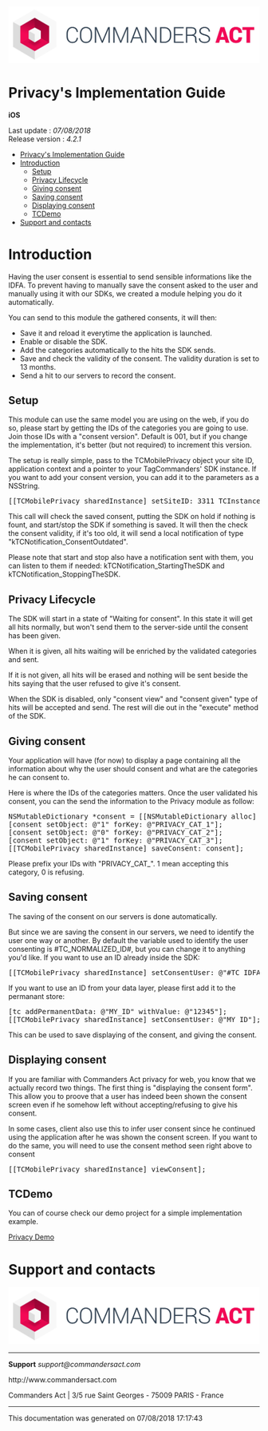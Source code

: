 
<html>
<body>
<p><img alt="alt tag" src="../res/ca_logo.png" /></p>
<h1 id="privacys-implementation-guide">Privacy's Implementation Guide</h1>
<p><strong>iOS</strong></p>
<p>Last update : <em>07/08/2018</em><br />
Release version : <em>4.2.1</em></p>
<p><div id="end_first_page" /></p>

<div class="toc">
<ul>
<li><a href="#privacys-implementation-guide">Privacy's Implementation Guide</a></li>
<li><a href="#introduction">Introduction</a><ul>
<li><a href="#setup">Setup</a></li>
<li><a href="#privacy-lifecycle">Privacy Lifecycle</a></li>
<li><a href="#giving-consent">Giving consent</a></li>
<li><a href="#saving-consent">Saving consent</a></li>
<li><a href="#displaying-consent">Displaying consent</a></li>
<li><a href="#tcdemo">TCDemo</a></li>
</ul>
</li>
<li><a href="#support-and-contacts">Support and contacts</a></li>
</ul>
</div>
<h1 id="introduction">Introduction</h1>
<p>Having the user consent is essential to send sensible informations like the IDFA. To prevent having to manually save the consent asked to the user and manually using it with our SDKs, we created a module helping you do it automatically.</p>
<p>You can send to this module the gathered consents, it will then:</p>
<ul>
<li>Save it and reload it everytime the application is launched.</li>
<li>Enable or disable the SDK.</li>
<li>Add the categories automatically to the hits the SDK sends.</li>
<li>Save and check the validity of the consent. The validity duration is set to 13 months.</li>
<li>Send a hit to our servers to record the consent.</li>
</ul>
<h2 id="setup">Setup</h2>
<p>This module can use the same model you are using on the web, if you do so, please start by getting the IDs of the categories you are going to use.
Join those IDs with a "consent version". Default is 001, but if you change the implementation, it's better (but not required) to increment this version.</p>
<p>The setup is really simple, pass to the TCMobilePrivacy object your site ID, application context and a pointer to your TagCommanders' SDK instance. If you want to add your consent version, you can add it to the parameters as a NSString.</p>
<div class="codehilite"><pre><span></span><span class="o">[[</span><span class="n">TCMobilePrivacy</span> <span class="n">sharedInstance</span><span class="o">]</span> <span class="n">setSiteID</span><span class="o">:</span> <span class="mi">3311</span> <span class="n">TCInstance</span><span class="o">:</span> <span class="n">tc</span> <span class="n">AndVersion</span><span class="o">:</span> <span class="err">@</span><span class="s">&quot;001&quot;</span><span class="o">];</span>
</pre></div>


<p>This call will check the saved consent, putting the SDK on hold if nothing is fount, and start/stop the SDK if something is saved.
It will then the check the consent validity, if it's too old, it will send a local notification of type "kTCNotification_ConsentOutdated".</p>
<p>Please note that start and stop also have a notification sent with them, you can listen to them if needed: kTCNotification_StartingTheSDK and kTCNotification_StoppingTheSDK.</p>
<h2 id="privacy-lifecycle">Privacy Lifecycle</h2>
<p>The SDK will start in a state of "Waiting for consent". In this state it will get all hits normally, but won't send them to the server-side until the consent has been given.</p>
<p>When it is given, all hits waiting will be enriched by the validated categories and sent.</p>
<p>If it is not given, all hits will be erased and nothing will be sent beside the hits saying that the user refused to give it's consent.</p>
<p>When the SDK is disabled, only "consent view" and "consent given" type of hits will be accepted and send. The rest will die out in the "execute" method of the SDK.</p>
<h2 id="giving-consent">Giving consent</h2>
<p>Your application will have (for now) to display a page containing all the information about why the user should consent and what are the categories he can consent to.</p>
<p>Here is where the IDs of the categories matters. Once the user validated his consent, you can the send the information to the Privacy module as follow:</p>
<div class="codehilite"><pre><span></span><span class="bp">NSMutableDictionary</span> <span class="o">*</span><span class="n">consent</span> <span class="o">=</span> <span class="p">[[</span><span class="bp">NSMutableDictionary</span> <span class="n">alloc</span><span class="p">]</span> <span class="nl">initWithCapacity</span><span class="p">:</span> <span class="mi">3</span><span class="p">];</span>
<span class="p">[</span><span class="n">consent</span> <span class="nl">setObject</span><span class="p">:</span> <span class="s">@&quot;1&quot;</span> <span class="nl">forKey</span><span class="p">:</span> <span class="s">@&quot;PRIVACY_CAT_1&quot;</span><span class="p">];</span>
<span class="p">[</span><span class="n">consent</span> <span class="nl">setObject</span><span class="p">:</span> <span class="s">@&quot;0&quot;</span> <span class="nl">forKey</span><span class="p">:</span> <span class="s">@&quot;PRIVACY_CAT_2&quot;</span><span class="p">];</span>
<span class="p">[</span><span class="n">consent</span> <span class="nl">setObject</span><span class="p">:</span> <span class="s">@&quot;1&quot;</span> <span class="nl">forKey</span><span class="p">:</span> <span class="s">@&quot;PRIVACY_CAT_3&quot;</span><span class="p">];</span>
<span class="p">[[</span><span class="n">TCMobilePrivacy</span> <span class="n">sharedInstance</span><span class="p">]</span> <span class="nl">saveConsent</span><span class="p">:</span> <span class="n">consent</span><span class="p">];</span>
</pre></div>


<p>Please prefix your IDs with "PRIVACY_CAT_". 1 mean accepting this category, 0 is refusing.</p>
<h2 id="saving-consent">Saving consent</h2>
<p>The saving of the consent on our servers is done automatically.</p>
<p>But since we are saving the consent in our servers, we need to identify the user one way or another. By default the variable used to identify the user consenting is #TC_NORMALIZED_ID#, but you can change it to anything you'd like.
If you want to use an ID already inside the SDK:</p>
<div class="codehilite"><pre><span></span><span class="p">[[</span><span class="n">TCMobilePrivacy</span> <span class="n">sharedInstance</span><span class="p">]</span> <span class="nl">setConsentUser</span><span class="p">:</span> <span class="s">@&quot;#TC_IDFA#&quot;</span><span class="p">];</span>
</pre></div>


<p>If you want to use an ID from your data layer, please first add it to the permanant store:</p>
<div class="codehilite"><pre><span></span><span class="p">[</span><span class="n">tc</span> <span class="nl">addPermanentData</span><span class="p">:</span> <span class="s">@&quot;MY_ID&quot;</span> <span class="nl">withValue</span><span class="p">:</span> <span class="s">@&quot;12345&quot;</span><span class="p">];</span>
<span class="p">[[</span><span class="n">TCMobilePrivacy</span> <span class="n">sharedInstance</span><span class="p">]</span> <span class="nl">setConsentUser</span><span class="p">:</span> <span class="s">@&quot;MY_ID&quot;</span><span class="p">];</span>
</pre></div>


<p>This can be used to save displaying of the consent, and giving the consent.</p>
<h2 id="displaying-consent">Displaying consent</h2>
<p>If you are familiar with Commanders Act privacy for web, you know that we actually record two things. The first thing is "displaying the consent form".
This allow you to proove that a user has indeed been shown the consent screen even if he somehow left without accepting/refusing to give his consent.</p>
<p>In some cases, client also use this to infer user consent since he continued using the application after he was shown the consent screen. If you want to do the same, you will need to use the consent method seen right above to consent</p>
<div class="codehilite"><pre><span></span><span class="o">[[</span><span class="n">TCMobilePrivacy</span> <span class="n">sharedInstance</span><span class="o">]</span> <span class="n">viewConsent</span><span class="o">];</span>
</pre></div>


<h2 id="tcdemo">TCDemo</h2>
<p>You can of course check our demo project for a simple implementation example.</p>
<p><a href="https://github.com/TagCommander/Privacy-Demo/tree/master/iOS">Privacy Demo</a></p>
<h1 id="support-and-contacts">Support and contacts</h1>
<p><img alt="alt tag" src="../res/ca_logo.png" /></p>
<hr />
<p><strong>Support</strong>
<em>support@commandersact.com</em></p>
<p>http://www.commandersact.com</p>
<p>Commanders Act | 3/5 rue Saint Georges - 75009 PARIS - France</p>
<hr />
<p>This documentation was generated on 07/08/2018 17:17:43</p>
</body>
</html>